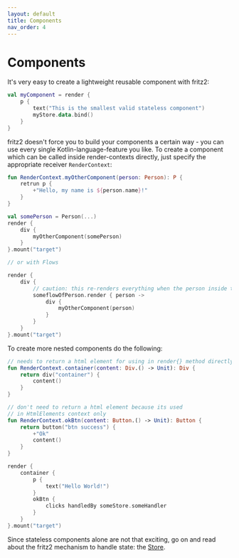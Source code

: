 ```yaml
---
layout: default
title: Components
nav_order: 4
---
```

# Components

It's very easy to create a lightweight reusable component with fritz2:

```kotlin
val myComponent = render {
    p {
        text("This is the smallest valid stateless component")
        myStore.data.bind()
    }
}
```

fritz2 doesn't force you to build your components a certain way - you can use every single Kotlin-language-feature you like.
To create a component which can be called inside render-contexts directly, just specify the appropriate receiver
 `RenderContext`:

```kotlin
fun RenderContext.myOtherComponent(person: Person): P {
    retrun p {
        +"Hello, my name is ${person.name}!"
    }
}

val somePerson = Person(...)
render {
    div {
        myOtherComponent(somePerson)
    }
}.mount("target")

// or with Flows

render {
    div {
        // caution: this re-renders everything when the person inside the Flow is changed
        someflowOfPerson.render { person ->
            div {
                myOtherComponent(person)
            }
        }
    }
}.mount("target")
```

To create more nested components do the following:
```kotlin
// needs to return a html element for using in render{} method directly
fun RenderContext.container(content: Div.() -> Unit): Div {
    return div("container") {
        content()
    }
}

// don't need to return a html element because its used 
// in HtmlElements context only
fun RenderContext.okBtn(content: Button.() -> Unit): Button {
    return button("btn success") {
        +"Ok"
        content()
    }
}

render {
    container {
        p {
            text("Hello World!")
        }
        okBtn {
            clicks handledBy someStore.someHandler   
        }
    }
}.mount("target")
```

Since stateless components alone are not that exciting, go on and read about the fritz2 
mechanism to handle state: the [Store](Store.html).